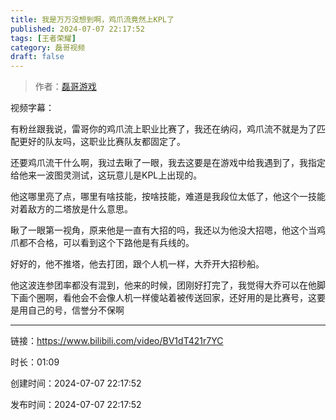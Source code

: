 ```yaml
---
title: 我是万万没想到啊，鸡爪流竟然上KPL了
published: 2024-07-07 22:17:52
tags: [王者荣耀]
category: 磊哥视频
draft: false
---
```



> 作者：[磊哥游戏](https://space.bilibili.com/268941858?spm_id_from=333.788.upinfo.head.click)

视频字幕：

有粉丝跟我说，雷哥你的鸡爪流上职业比赛了，我还在纳闷，鸡爪流不就是为了匹配更好的队友吗，这职业比赛队友都固定了。

还要鸡爪流干什么啊，我过去瞅了一眼，我去这要是在游戏中给我遇到了，我指定给他来一波图灵测试，这玩意儿是KPL上出现的。

他这哪里亮了点，哪里有啥技能，按啥技能，难道是我段位太低了，他这个一技能对着敌方的二塔放是什么意思。

瞅了一眼第一视角，原来他是一直有大招的吗，我还以为他没大招嗯，他这个当鸡爪都不合格，可以看到这个下路他是有兵线的。

好好的，他不推塔，他去打团，跟个人机一样，大乔开大招秒船。

他这波连参团率都没有混到，他来的时候，团刚好打完了，我觉得大乔可以在他脚下画个圈啊，看他会不会像人机一样傻站着被传送回家，还好用的是比赛号，这要是用自己的号，信誉分不保啊

---


链接：https://www.bilibili.com/video/BV1dT421r7YC



时长：01:09

创建时间：2024-07-07 22:17:52

发布时间：2024-07-07 22:17:52
